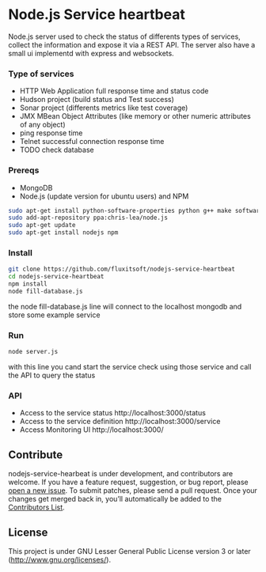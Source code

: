 Node.js Service heartbeat
==============================

Node.js server used to check the status of differents types of services, collect the information and expose it via a REST API.
The server also have a small ui implementd with express and websockets.

### Type of services
- HTTP Web Application full response time and status code
- Hudson project (build status and Test success)
- Sonar project (differents metrics like test coverage)
- JMX MBean Object Attributes (like memory or other numeric attributes of any object)
- ping response time
- Telnet successful connection response time
- TODO check database


### Prereqs

- MongoDB
- Node.js (update version for ubuntu users) and NPM



```bash
sudo apt-get install python-software-properties python g++ make software-properties-common
sudo add-apt-repository ppa:chris-lea/node.js 
sudo apt-get update 
sudo apt-get install nodejs npm

```

### Install
```bash
git clone https://github.com/fluxitsoft/nodejs-service-heartbeat
cd nodejs-service-heartbeat
npm install
node fill-database.js
```
the node fill-database.js line will connect to the localhost mongodb and store some example service

### Run
```bash
node server.js
```

with this line you cand start the service check using those service and call the API to query the status


### API
- Access to the service status  http://localhost:3000/status
- Access to the service definition  http://localhost:3000/service
- Access Monitoring UI  http://localhost:3000/


## Contribute
nodejs-service-hearbeat is under development, and contributors are welcome. If you have a feature request, suggestion, or bug report, please [open a new issue](http://github.com/fluxitsoft/nodejs-service-heartbeat/issues). 
To submit patches, please send a pull request. 
Once your changes get merged back in, you’ll automatically be added to the [Contributors List](http://github.com/fluxitsoft/nodejs-service-heartbeat/graphs/contributors).

## License
This project is under GNU Lesser General Public License version 3 or later (http://www.gnu.org/licenses/).
